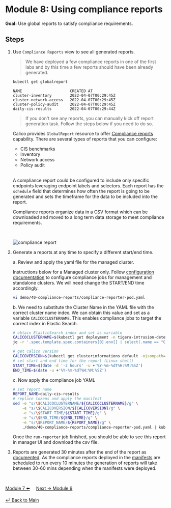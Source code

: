 # Module 8: Using compliance reports

**Goal:** Use global reports to satisfy compliance requirements.

## Steps

1. Use `Compliance Reports` view to see all generated reports.

    >We have deployed a few compliance reports in one of the first labs and by this time a few reports should have been already generated.

    ```bash
    kubectl get globalreport
    ```

    ```text
    NAME                     CREATED AT
    cluster-inventory        2022-04-07T00:29:45Z
    cluster-network-access   2022-04-07T00:29:45Z
    cluster-policy-audit     2022-04-07T00:29:45Z
    daily-cis-results        2022-04-07T00:29:44Z
    ```

    >If you don't see any reports, you can manually kick off report generation task. Follow the steps below if you need to do so.

    Calico provides `GlobalReport` resource to offer [Compliance reports](https://docs.tigera.io/calico-cloud/compliance/overview) capability. There are several types of reports that you can configure:

    - CIS benchmarks
    - Inventory
    - Network access
    - Policy audit

    <br>

    A compliance report could be configured to include only specific endpoints leveraging endpoint labels and selectors. Each report has the `schedule` field that determines how often the report is going to be generated and sets the timeframe for the data to be included into the report.

    Compliance reports organize data in a CSV format which can be downloaded and moved to a long term data storage to meet compliance requirements.

    <br>

    ![compliance report](../img/compliance-report.png)

2. Generate a reports at any time to specify a different start/end time.

   a. Review and apply the yaml file for the managed cluster.

    Instructions below for a Managed cluster only. Follow [configuration documentation](https://docs.tigera.io/calico-cloud/compliance/overview#run-reports) to configure compliance jobs for management and standalone clusters. We will need change the START/END time accordingly.

    ```bash
    vi demo/40-compliance-reports/compliance-reporter-pod.yaml
    ```

   b. We need to substitute the Cluster Name in the YAML file with the correct cluster name index. We can obtain this value and set as a variable `CALICOCLUSTERNAME`. This enables compliance jobs to target the correct index in Elastic Search.

    ```bash
    # obtain ElasticSearch index and set as variable
    CALICOCLUSTERNAME=$(kubectl get deployment -n tigera-intrusion-detection intrusion-detection-controller -ojson | \
    jq -r '.spec.template.spec.containers[0].env[] | select(.name == "CLUSTER_NAME").value')
    
    # get calico version
    CALICOVERSION=$(kubectl get clusterinformations default -ojsonpath='{.spec.cnxVersion}')
    # set start and end time for the report (Linux shell)
    START_TIME=$(date -d '-2 hours' -u +'%Y-%m-%dT%H:%M:%SZ')
    END_TIME=$(date -u +'%Y-%m-%dT%H:%M:%SZ')
    ```

    c. Now apply the compliance job YAML

    ```bash
    # set report name
    REPORT_NAME=daily-cis-results
    # replace tokens and apply the manifest
    sed -e "s/\$CALICOCLUSTERNAME/${CALICOCLUSTERNAME}/g" \
        -e "s/\$CALICOVERSION/${CALICOVERSION}/g" \
        -e "s/\$START_TIME/${START_TIME}/g" \
        -e "s/\$END_TIME/${END_TIME}/g" \
        -e "s/\$REPORT_NAME/${REPORT_NAME}/g" \
        ./demo/40-compliance-reports/compliance-reporter-pod.yaml | kubectl apply -f -
    ```

    Once the `run-reporter` job finished, you should be able to see this report in manager UI and download the csv file.

3. Reports are generated 30 minutes after the end of the report as [documented](https://docs.tigera.io/calico-cloud/compliance/overview#change-the-default-report-generation-time). As the compliance reports deployed in the [manifests](https://github.com/tigera-solutions/calicocloud-aks-workshop/tree/main/demo/40-compliance-reports) are scheduled to run every 10 minutes the generation of reports will take between 30-60 mins depending when the manifests were deployed.

<br>

[Module 7 :arrow_left:](../modules/packet-capture.md) &nbsp;&nbsp;&nbsp;&nbsp;[Next -> Module 9](../modules/using-alerts.md)

[:leftwards_arrow_with_hook: Back to Main](/README.md)
